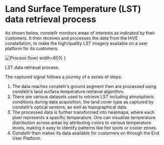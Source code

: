 # **Land Surface Temperature (LST) data retrieval process**

As shown below, constellr monitors areas of interests as indicated by their customers. It then receives and processes the data from the HiVE constellation, to make the high/quality LST imagery available on a user platform for its customers. 

![Process flow](https://public-data-213979744349.s3.eu-central-1.amazonaws.com/Explorer-lab/Work-process-flow.png){ width=60% }
<figcaption>LST data retrieval process.</figcaption>

The captured signal follows a journey of a series of steps:  

1. The data reaches constellr’s ground segment then are processed using constellr’s land surface temperature retrieval algorithm.  
2. There are various datasets used to retrieve LST including atmospheric conditions during data acquisition, the land cover type as captured by constellr’s optical sensors, as well as topographical data.  
3. The processed data is further transformed into heatmaps, where each pixel represents a specific temperature. One can visualize temperature distribution across areas by attributing colors to various temperature levels, making it easy to identify patterns like hot spots or cooler zones.  
4. Constellr then makes its data available for customers on through the End User Platform.
